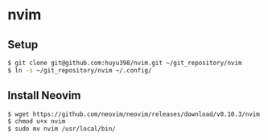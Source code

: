 # nvim

## Setup

```bash
$ git clone git@github.com:huyu398/nvim.git ~/git_repository/nvim
$ ln -s ~/git_repository/nvim ~/.config/
```

## Install Neovim

```bash
$ wget https://github.com/neovim/neovim/releases/download/v0.10.3/nvim.appimage -O nvim
$ chmod u+x nvim
$ sudo mv nvim /usr/local/bin/
```

